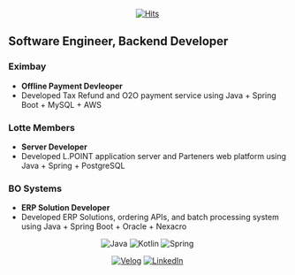 <div align=center>

[![Hits](https://hits.seeyoufarm.com/api/count/incr/badge.svg?url=https%3A%2F%2Fgithub.com%2FZeeeen0%2Fhit-counter&count_bg=%2379C83D&title_bg=%23555555&icon=&icon_color=%23E7E7E7&title=hits&edge_flat=false)](https://hits.seeyoufarm.com)

</div>

## Software Engineer, Backend Developer


### Eximbay
- **Offline Payment Devleoper**
- Developed Tax Refund and O2O payment service using Java + Spring Boot + MySQL + AWS

### Lotte Members
- **Server Developer**
- Developed L.POINT application server and Parteners web platform using Java + Spring + PostgreSQL

### BO Systems
- **ERP Solution Developer**
- Developed ERP Solutions, ordering APIs, and batch processing system using Java + Spring Boot + Oracle + Nexacro

<div align=center>

![Java](https://img.shields.io/badge/Java-007396?style=flat-square&logo=OpenJDK&logoColor=white)
![Kotlin](https://img.shields.io/badge/Kotlin-7F52FF?style=flat-square&logo=Kotlin&logoColor=white)
![Spring](https://img.shields.io/badge/Spring-6DB33F?style=flat-square&logo=Spring&logoColor=white)

</div>

<div align=center>

[![Velog](https://img.shields.io/badge/Velog-20C997?style=flat-square&logo=Velog&logoColor=white)](https://velog.io/@zeen0)
[![LinkedIn](https://img.shields.io/badge/LinkedIn-0A66C2?style=flat-square&logo=LinkedIn&logoColor=white)](https://www.linkedin.com/in/%EC%A7%84%ED%98%B8-%EA%B9%80-262258344/)

</div>
